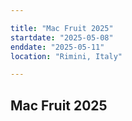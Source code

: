 ```yaml
---

title: "Mac Fruit 2025"
startdate: "2025-05-08"
enddate: "2025-05-11"
location: "Rimini, Italy"

---
```


## Mac Fruit 2025